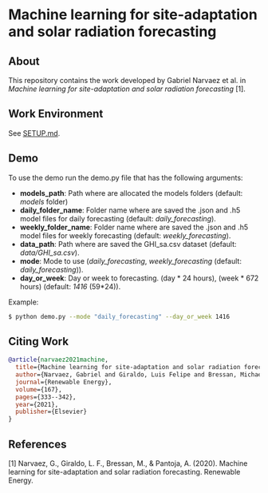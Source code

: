 # Machine learning for site-adaptation and solar radiation forecasting

## About

This repository contains the work developed by Gabriel Narvaez et al. in *Machine learning for site-adaptation and solar
radiation forecasting* [1].

## Work Environment

See [SETUP.md](SETUP.md).

## Demo

To use the demo run the demo.py file that has the following arguments:

- **models_path**: Path where are allocated the models folders (default: *models* folder)
- **daily_folder_name**: Folder name where are saved the .json and .h5 model files for daily forecasting (default:
  *daily_forecasting*).
- **weekly_folder_name**: Folder name where are saved the .json and .h5 model files for weekly forecasting (default:
  *weekly_forecasting*).
- **data_path**: Path where are saved the GHI_sa.csv dataset (default: *data/GHI_sa.csv*).
- **mode**: Mode to use (*daily_forecasting*, *weekly_forecasting* (default: *daily_forecasting*)).
- **day_or_week**: Day or week to forecasting. (day * 24 hours), (week * 672 hours) (default: *1416* (59*24)).

Example:

```sh
$ python demo.py --mode "daily_forecasting" --day_or_week 1416
```

## Citing Work

```BibTeX
@article{narvaez2021machine,
  title={Machine learning for site-adaptation and solar radiation forecasting},
  author={Narvaez, Gabriel and Giraldo, Luis Felipe and Bressan, Michael and Pantoja, Andres},
  journal={Renewable Energy},
  volume={167},
  pages={333--342},
  year={2021},
  publisher={Elsevier}
}
```

## References

[1] Narvaez, G., Giraldo, L. F., Bressan, M., & Pantoja, A. (2020). Machine learning for site-adaptation and solar 
radiation forecasting. Renewable Energy.